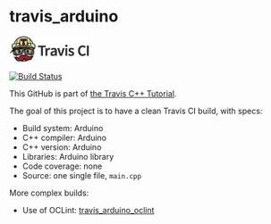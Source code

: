 # travis_arduino

[![Travis CI logo](TravisCI.png)](https://travis-ci.org)

[![Build Status](https://travis-ci.org/richelbilderbeek/travis_arduino.svg?branch=master)](https://travis-ci.org/richelbilderbeek/travis_arduino)

This GitHub is part of [the Travis C++ Tutorial](https://github.com/richelbilderbeek/travis_cpp_tutorial).

The goal of this project is to have a clean Travis CI build, with specs:

 * Build system: Arduino
 * C++ compiler: Arduino
 * C++ version: Arduino
 * Libraries: Arduino library
 * Code coverage: none
 * Source: one single file, `main.cpp`

More complex builds:
 * Use of OCLint: [travis_arduino_oclint](https://www.github.com/richelbilderbeek/travis_arduino_oclint)
